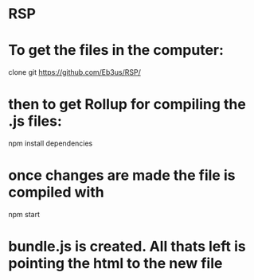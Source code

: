 # RSP
# To get the files in the computer:
clone git https://github.com/Eb3us/RSP/
# then to get Rollup for compiling the .js files:
npm install dependencies
# once changes are made the file is compiled with
npm start
# bundle.js is created. All thats left is pointing the html to the new file
 
